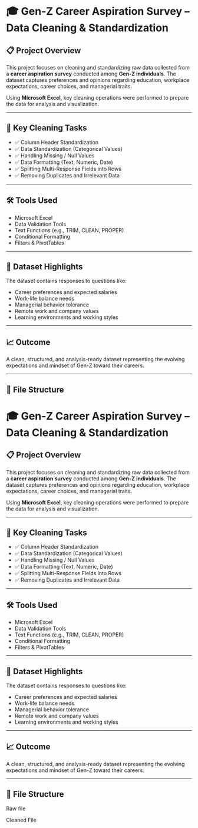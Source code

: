 # 🎓 Gen-Z Career Aspiration Survey – Data Cleaning & Standardization

## 📋 Project Overview

This project focuses on cleaning and standardizing raw data collected from a **career aspiration survey** conducted among **Gen-Z individuals**. The dataset captures preferences and opinions regarding education, workplace expectations, career choices, and managerial traits.

Using **Microsoft Excel**, key cleaning operations were performed to prepare the data for analysis and visualization.

---

## 🧹 Key Cleaning Tasks

- ✅ Column Header Standardization  
- ✅ Data Standardization (Categorical Values)  
- ✅ Handling Missing / Null Values  
- ✅ Data Formatting (Text, Numeric, Date)  
- ✅ Splitting Multi-Response Fields into Rows  
- ✅ Removing Duplicates and Irrelevant Data

---

## 🛠 Tools Used

- Microsoft Excel  
- Data Validation Tools  
- Text Functions (e.g., TRIM, CLEAN, PROPER)  
- Conditional Formatting  
- Filters & PivotTables

---

## 📁 Dataset Highlights

The dataset contains responses to questions like:

- Career preferences and expected salaries  
- Work-life balance needs  
- Managerial behavior tolerance  
- Remote work and company values  
- Learning environments and working styles  

---

## 📈 Outcome

A clean, structured, and analysis-ready dataset representing the evolving expectations and mindset of Gen-Z toward their careers.

---

## 📂 File Structure

# 🎓 Gen-Z Career Aspiration Survey – Data Cleaning & Standardization

## 📋 Project Overview

This project focuses on cleaning and standardizing raw data collected from a **career aspiration survey** conducted among **Gen-Z individuals**. The dataset captures preferences and opinions regarding education, workplace expectations, career choices, and managerial traits.

Using **Microsoft Excel**, key cleaning operations were performed to prepare the data for analysis and visualization.

---

## 🧹 Key Cleaning Tasks

- ✅ Column Header Standardization  
- ✅ Data Standardization (Categorical Values)  
- ✅ Handling Missing / Null Values  
- ✅ Data Formatting (Text, Numeric, Date)  
- ✅ Splitting Multi-Response Fields into Rows  
- ✅ Removing Duplicates and Irrelevant Data

---

## 🛠 Tools Used

- Microsoft Excel  
- Data Validation Tools  
- Text Functions (e.g., TRIM, CLEAN, PROPER)  
- Conditional Formatting  
- Filters & PivotTables

---

## 📁 Dataset Highlights

The dataset contains responses to questions like:

- Career preferences and expected salaries  
- Work-life balance needs  
- Managerial behavior tolerance  
- Remote work and company values  
- Learning environments and working styles  

---

## 📈 Outcome

A clean, structured, and analysis-ready dataset representing the evolving expectations and mindset of Gen-Z toward their careers.

---

## 📂 File Structure

Raw file 


Cleaned File
